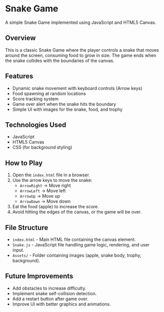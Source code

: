 # Snake Game

A simple Snake Game implemented using JavaScript and HTML5 Canvas.

## Overview
This is a classic Snake Game where the player controls a snake that moves around the screen, consuming food to grow in size. The game ends when the snake collides with the boundaries of the canvas.

## Features
- Dynamic snake movement with keyboard controls (Arrow keys)
- Food spawning at random locations
- Score tracking system
- Game over alert when the snake hits the boundary
- Simple UI with images for the snake, food, and trophy

## Technologies Used
- JavaScript
- HTML5 Canvas
- CSS (for background styling)

## How to Play
1. Open the `index.html` file in a browser.
2. Use the arrow keys to move the snake:
   - `ArrowRight` → Move right
   - `ArrowLeft` → Move left
   - `ArrowUp` → Move up
   - `ArrowDown` → Move down
3. Eat the food (apple) to increase the score.
4. Avoid hitting the edges of the canvas, or the game will be over.

## File Structure
- `index.html` - Main HTML file containing the canvas element.
- `Snake.js` - JavaScript file handling game logic, rendering, and user input.
- `Assets/` - Folder containing images (apple, snake body, trophy, background).

## Future Improvements
- Add obstacles to increase difficulty.
- Implement snake self-collision detection.
- Add a restart button after game over.
- Improve UI with better graphics and animations.
